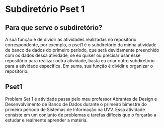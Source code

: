 # Subdiretório Pset 1

## Para que serve o subdiretório?
A sua função é de dividir as atividades realizadas no repositório correspondente, por exemplo, o pset1 é o subdiretório da minha atividade de banco de dados do primeiro período, que será devidamente preenchido com os dados dessa atividade, se eu quiser ou precisar usar esse repositório para realizar outra atividade, basta eu criar outro subdiretório para a atividade  específica. Em suma, sua função é dividir e organizar o repositório. 

## Pset1
Problem Set 1 é atividade passa pelo meu professor Abrantes de Design e Desenvolvimento de Banco de Dados durante o primeiro bimestre do primeiro período de Sistemas de Informação na UVV. Essa atividade consiste em um conjunto de problemas e tarefas difíceis que o forçarão a estudar e realmente aprender a matéria.
